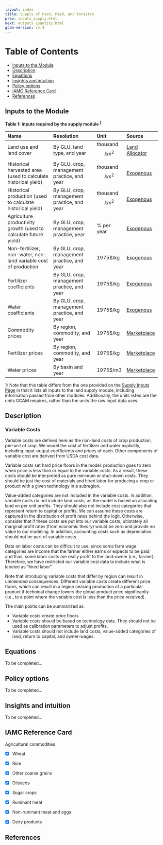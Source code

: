 ```yaml
---
layout: index
title: Supply of Food, Feed, and Forestry
prev: inputs_supply.html
next: outputs_quantity.html
gcam-version: v5.4 
---
```


# Table of Contents

- [Inputs to the Module](#inputs-to-the-module)
- [Description](#description)
- [Equations](#equations)
- [Insights and intuition](#insights-and-intuition)
- [Policy options](#policy-options)
- [IAMC Reference Card](#iamc-reference-card)
- [References](#references)

## Inputs to the Module
**Table 1: Inputs required by the supply module <sup>[1](#table_footnote)</sup>**

| Name | Resolution | Unit | Source |
| :--- | :--- | :--- | :--- |
| Land use and land cover | By GLU, land type, and year | thousand $$km^2$$ | [Land Allocator](land.html) |
| Historical harvested area (used to calculate historical yield) | By GLU, crop, management practice, and year | thousand $$km^2$$ | [Exogenous](inputs_supply.html) |
| Historical production (used to calculate historical yield) | By GLU, crop, management practice, and year | thousand $$km^2$$ | [Exogenous](inputs_supply.html) |
| Agriculture productivity growth (used to calculate future yield) | By GLU, crop, management practice, year | % per year | [Exogenous](inputs_supply.html) |
| Non-fertilizer, non-water, non-land variable cost of production | By GLU, crop, management practice, and year | 1975$/kg | [Exogenous](inputs_supply.html)  |
| Fertilizer coefficients | By GLU, crop, management practice, and year | 1975$/kg | [Exogenous](inputs_supply.html)  |
| Water coefficients | By GLU, crop, management practice, and year | 1975$/kg | [Exogenous](inputs_demand.html)  |
| Commodity prices | By region, commodity, and year | 1975$/kg | [Marketplace](marketplace.html)  |
| Fertilizer prices | By region, commodity, and year | 1975$/kg | [Marketplace](marketplace.html)  |
| Water prices | By basin and year | 1975$/m3 | [Marketplace](marketplace.html)  |

<a name="table_footnote">1</a>: Note that this table differs from the one provided on the [Supply Inputs Page](inputs_supply.html#food-feed-and-forestry) in that it lists all inputs to the land supply module, including information passed from other modules. Additionally, the units listed are the units GCAM requires, rather than the units the raw input data uses.


## Description


### Variable Costs

Variable costs are defined here as the non-land costs of crop production, per-unit of crop.  We model the cost of fertilizer and water explicitly, including input-output coefficients and prices of each. Other components of variable cost are derived from USDA cost data.

Variable costs set hard price floors in the model: production goes to zero when price is less than or equal to the variable costs. As a result, these costs should be interpreted as pure minimum or shut-down costs. They should be just the cost of materials and hired labor for producing a crop or product with a given technology in a subregion. 

Value-added categories are not included in the variable costs. In addition, variable costs do not include land costs, as the model is based on allocating land on per unit profits. They should also not include cost categories that represent return to capital or profits. We can assume these costs are captured in the distribution of profit rates behind the logit. Otherwise, consider that if these costs are put into our variable costs, ultimately all marginal profit rates (from economic theory) would be zero and provide no value to our modeling. In addition, accounting costs such as depreciation should not be part of variable costs.

Data on labor costs can be difficult to use, since some farm wage categories are income that the farmer either earns or expects to be paid and thus, some labor costs are really profit to the land-owner (i.e., farmer). Therefore, we have restricted our variable cost data to include what is labeled as “hired labor”.

Note that introducing variable costs that differ by region can result in unintended consequences. Different variable costs create different price floors, which can result in a region ceasing production of a particular product if technical change lowers the global product price significantly (i.e., to a point where the variable cost is less than the price received). 

The main points can be summarized as:

* Variable costs create price floors
* Variable costs should be based on technology data. They should not be used as calibration parameters to adjust profits.
* Variable costs should not include land costs, value-added categories of land, return to capital, and owner-wages.


## Equations 

To be completed...

## Policy options 

To be completed...

## Insights and intuition

To be completed...

## IAMC Reference Card

Agricultural commodities
- [X] Wheat
- [X] Rice
- [X] Other coarse grains
- [X] Oilseeds
- [X] Sugar crops
- [X] Ruminant meat
- [X] Non-ruminant meat and eggs
- [X] Dairy products




## References

